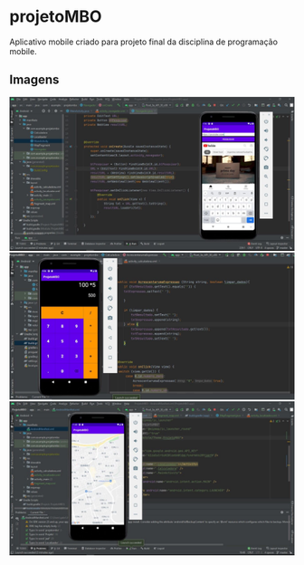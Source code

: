 # projetoMBO
Aplicativo mobile criado para projeto final da disciplina de programação mobile.



## Imagens
![Screenshot_1](image.jpeg "Screenshot_1")![Screenshot_2](image2.jpeg "Screenshot_2")![Screenshot_3](image3.jpeg "Screenshot_3")
